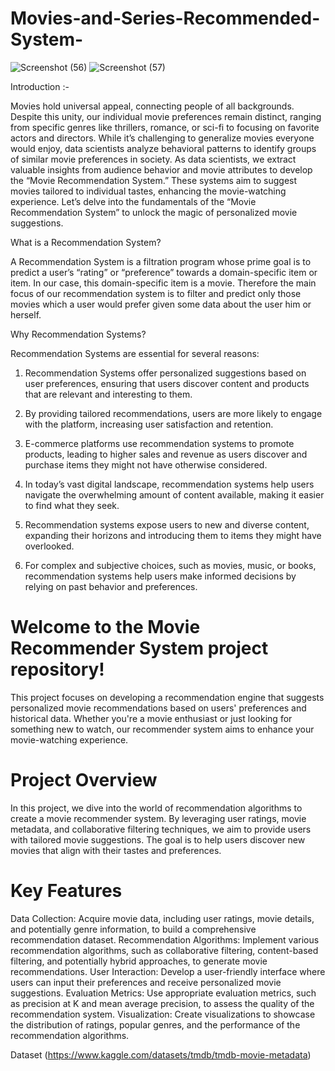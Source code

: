 # Movies-and-Series-Recommended-System-
![Screenshot (56)](https://github.com/Aman811630/Movies-and-Series-Recommended-System-/assets/100797749/faa5e2c0-e84a-4e2c-a571-76f380401e5a)
![Screenshot (57)](https://github.com/Aman811630/Movies-and-Series-Recommended-System-/assets/100797749/44b027a6-53db-4916-ab62-fd4572037443)

Introduction :-

Movies hold universal appeal, connecting people of all backgrounds. Despite this unity, our individual movie preferences remain distinct, ranging from specific genres like thrillers, romance, or sci-fi to focusing on favorite actors and directors. While it’s challenging to generalize movies everyone would enjoy, data scientists analyze behavioral patterns to identify groups of similar movie preferences in society. As data scientists, we extract valuable insights from audience behavior and movie attributes to develop the “Movie Recommendation System.” These systems aim to suggest movies tailored to individual tastes, enhancing the movie-watching experience. Let’s delve into the fundamentals of the “Movie Recommendation System” to unlock the magic of personalized movie suggestions.


What is a Recommendation System?

A Recommendation System is a filtration program whose prime goal is to predict a user’s “rating” or “preference” towards a domain-specific item or item. In our case, this domain-specific item is a movie. Therefore the main focus of our recommendation system is to filter and predict only those movies which a user would prefer given some data about the user him or herself.

Why Recommendation Systems?

Recommendation Systems are essential for several reasons:

  1. Recommendation Systems offer personalized suggestions based on user preferences, ensuring that users discover content and products that are relevant and interesting to them.

  2. By providing tailored recommendations, users are more likely to engage with the platform, increasing user satisfaction and retention.

  3. E-commerce platforms use recommendation systems to promote products, leading to higher sales and revenue as users discover and purchase items they might not have otherwise considered.
  4. In today’s vast digital landscape, recommendation systems help users navigate the overwhelming amount of content available, making it easier to find what they seek.
  4. Recommendation systems expose users to new and diverse content, expanding their horizons and introducing them to items they might have overlooked.
  6. For complex and subjective choices, such as movies, music, or books, recommendation systems help users make informed decisions by relying on past behavior and preferences.

# Welcome to the Movie Recommender System project repository! 

This project focuses on developing a recommendation engine that suggests personalized movie recommendations based on users' preferences and historical data. Whether you're a movie enthusiast or just looking for something new to watch, our recommender system aims to enhance your movie-watching experience.

# Project Overview

In this project, we dive into the world of recommendation algorithms to create a movie recommender system. By leveraging user ratings, movie metadata, and collaborative filtering techniques, we aim to provide users with tailored movie suggestions. The goal is to help users discover new movies that align with their tastes and preferences.

# Key Features

Data Collection: Acquire movie data, including user ratings, movie details, and potentially genre information, to build a comprehensive recommendation dataset. Recommendation Algorithms: Implement various recommendation algorithms, such as collaborative filtering, content-based filtering, and potentially hybrid approaches, to generate movie recommendations. User Interaction: Develop a user-friendly interface where users can input their preferences and receive personalized movie suggestions. Evaluation Metrics: Use appropriate evaluation metrics, such as precision at K and mean average precision, to assess the quality of the recommendation system. Visualization: Create visualizations to showcase the distribution of ratings, popular genres, and the performance of the recommendation algorithms.

Dataset
(https://www.kaggle.com/datasets/tmdb/tmdb-movie-metadata)
